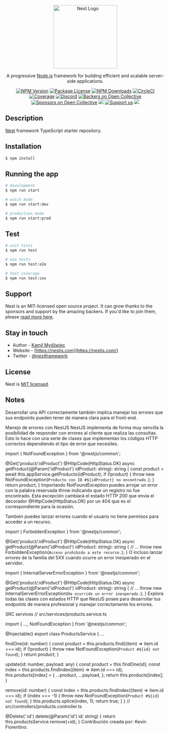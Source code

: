 <p align="center">
  <a href="http://nestjs.com/" target="blank"><img src="https://nestjs.com/img/logo-small.svg" width="200" alt="Nest Logo" /></a>
</p>

[circleci-image]: https://img.shields.io/circleci/build/github/nestjs/nest/master?token=abc123def456
[circleci-url]: https://circleci.com/gh/nestjs/nest

  <p align="center">A progressive <a href="http://nodejs.org" target="_blank">Node.js</a> framework for building efficient and scalable server-side applications.</p>
    <p align="center">
<a href="https://www.npmjs.com/~nestjscore" target="_blank"><img src="https://img.shields.io/npm/v/@nestjs/core.svg" alt="NPM Version" /></a>
<a href="https://www.npmjs.com/~nestjscore" target="_blank"><img src="https://img.shields.io/npm/l/@nestjs/core.svg" alt="Package License" /></a>
<a href="https://www.npmjs.com/~nestjscore" target="_blank"><img src="https://img.shields.io/npm/dm/@nestjs/common.svg" alt="NPM Downloads" /></a>
<a href="https://circleci.com/gh/nestjs/nest" target="_blank"><img src="https://img.shields.io/circleci/build/github/nestjs/nest/master" alt="CircleCI" /></a>
<a href="https://coveralls.io/github/nestjs/nest?branch=master" target="_blank"><img src="https://coveralls.io/repos/github/nestjs/nest/badge.svg?branch=master#9" alt="Coverage" /></a>
<a href="https://discord.gg/G7Qnnhy" target="_blank"><img src="https://img.shields.io/badge/discord-online-brightgreen.svg" alt="Discord"/></a>
<a href="https://opencollective.com/nest#backer" target="_blank"><img src="https://opencollective.com/nest/backers/badge.svg" alt="Backers on Open Collective" /></a>
<a href="https://opencollective.com/nest#sponsor" target="_blank"><img src="https://opencollective.com/nest/sponsors/badge.svg" alt="Sponsors on Open Collective" /></a>
  <a href="https://paypal.me/kamilmysliwiec" target="_blank"><img src="https://img.shields.io/badge/Donate-PayPal-ff3f59.svg"/></a>
    <a href="https://opencollective.com/nest#sponsor"  target="_blank"><img src="https://img.shields.io/badge/Support%20us-Open%20Collective-41B883.svg" alt="Support us"></a>
  <a href="https://twitter.com/nestframework" target="_blank"><img src="https://img.shields.io/twitter/follow/nestframework.svg?style=social&label=Follow"></a>
</p>
  <!--[![Backers on Open Collective](https://opencollective.com/nest/backers/badge.svg)](https://opencollective.com/nest#backer)
  [![Sponsors on Open Collective](https://opencollective.com/nest/sponsors/badge.svg)](https://opencollective.com/nest#sponsor)-->

## Description

[Nest](https://github.com/nestjs/nest) framework TypeScript starter repository.

## Installation

```bash
$ npm install
```

## Running the app

```bash
# development
$ npm run start

# watch mode
$ npm run start:dev

# production mode
$ npm run start:prod
```

## Test

```bash
# unit tests
$ npm run test

# e2e tests
$ npm run test:e2e

# test coverage
$ npm run test:cov
```

## Support

Nest is an MIT-licensed open source project. It can grow thanks to the sponsors and support by the amazing backers. If you'd like to join them, please [read more here](https://docs.nestjs.com/support).

## Stay in touch

- Author - [Kamil Myśliwiec](https://kamilmysliwiec.com)
- Website - [https://nestjs.com](https://nestjs.com/)
- Twitter - [@nestframework](https://twitter.com/nestframework)

## License

Nest is [MIT licensed](LICENSE).

## Notes

Desarrollar una API correctamente también implica manejar los errores que sus endpoints pueden tener de manera clara para el front-end.

Manejo de errores con NestJS
NestJS implementa de forma muy sencilla la posibilidad de responder con errores al cliente que realiza las consultas. Esto lo hace con una serie de clases que implementan los códigos HTTP correctos dependiendo el tipo de error que necesites.

import { NotFoundException } from '@nestjs/common';

@Get('product/:idProduct')
@HttpCode(HttpStatus.OK)
async getProduct(@Param('idProduct') idProduct: string): string {
const product = await this.appService.getProducto(idProduct);
if (!product) {
throw new NotFoundException(`Producto con ID #${idProduct} no encontrado.`);
}
return product;
}
Importando NotFoundException puedes arrojar un error con la palabra reservada throw indicando que un registro no fue encontrado. Esta excepción cambiará el estado HTTP 200 que envía el decorador @HttpCode(HttpStatus.OK) por un 404 que es el correspondiente para la ocasión.

También puedes lanzar errores cuando el usuario no tiene permisos para acceder a un recurso.

import { ForbiddenException } from '@nestjs/common';

@Get('product/:idProduct')
@HttpCode(HttpStatus.OK)
async getProduct(@Param('idProduct') idProduct: string): string {
// ...
throw new ForbiddenException(`Acceso prohibido a este recurso.`);
}
O incluso lanzar errores de la familia del 5XX cuando ocurre un error inesperado en el servidor.

import { InternalServerErrorException } from '@nestjs/common';

@Get('product/:idProduct')
@HttpCode(HttpStatus.OK)
async getProduct(@Param('idProduct') idProduct: string): string {
// ...
throw new InternalServerErrorException(`Ha ocurrido un error inesperado.`);
}
Explora todas las clases con estados HTTP que NestJS posee para desarrollar tus endpoints de manera profesional y manejar correctamente los errores.

SRC services
// src/services/products.service.ts

import { ..., NotFoundException } from '@nestjs/common';

@Injectable()
export class ProductsService {
...

findOne(id: number) {
const product = this.products.find((item) => item.id === id);
if (!product) {
throw new NotFoundException(`Product #${id} not found`);
}
return product;
}

update(id: number, payload: any) {
const product = this.findOne(id);
const index = this.products.findIndex((item) => item.id === id);
this.products[index] = {
...product,
...payload,
};
return this.products[index];
}

remove(id: number) {
const index = this.products.findIndex((item) => item.id === id);
if (index === -1) {
throw new NotFoundException(`Product #${id} not found`);
}
this.products.splice(index, 1);
return true;
}
}
// src/controllers/products.controller.ts

@Delete(':id')
delete(@Param('id') id: string) {
return this.productsService.remove(+id);
}
Contribución creada por: Kevin Fiorentino.
